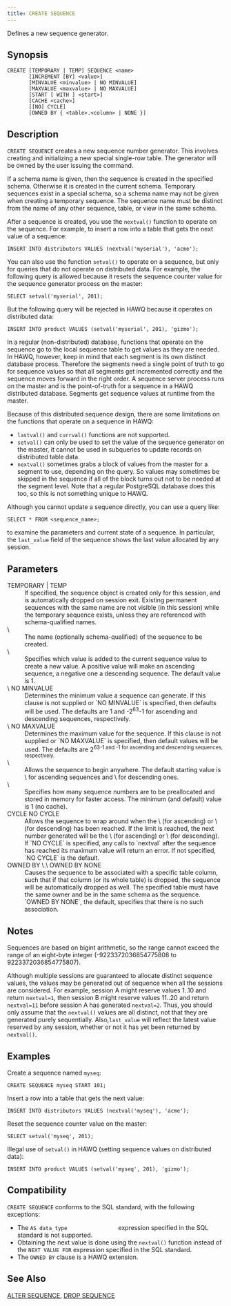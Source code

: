 ```yaml
---
title: CREATE SEQUENCE
---
```


<!--
Licensed to the Apache Software Foundation (ASF) under one
or more contributor license agreements.  See the NOTICE file
distributed with this work for additional information
regarding copyright ownership.  The ASF licenses this file
to you under the Apache License, Version 2.0 (the
"License"); you may not use this file except in compliance
with the License.  You may obtain a copy of the License at

  http://www.apache.org/licenses/LICENSE-2.0

Unless required by applicable law or agreed to in writing,
software distributed under the License is distributed on an
"AS IS" BASIS, WITHOUT WARRANTIES OR CONDITIONS OF ANY
KIND, either express or implied.  See the License for the
specific language governing permissions and limitations
under the License.
-->

Defines a new sequence generator.

## Synopsis<a id="topic1__section2"></a>

``` pre
CREATE [TEMPORARY | TEMP] SEQUENCE <name>
       [INCREMENT [BY] <value>]
       [MINVALUE <minvalue> | NO MINVALUE]
       [MAXVALUE <maxvalue> | NO MAXVALUE]
       [START [ WITH ] <start>]
       [CACHE <cache>]
       [[NO] CYCLE]
       [OWNED BY { <table>.<column> | NONE }]
```

## Description<a id="topic1__section3"></a>

`CREATE SEQUENCE` creates a new sequence number generator. This involves creating and initializing a new special single-row table. The generator will be owned by the user issuing the command.

If a schema name is given, then the sequence is created in the specified schema. Otherwise it is created in the current schema. Temporary sequences exist in a special schema, so a schema name may not be given when creating a temporary sequence. The sequence name must be distinct from the name of any other sequence, table, or view in the same schema.

After a sequence is created, you use the `nextval()` function to operate on the sequence. For example, to insert a row into a table that gets the next value of a sequence:

``` pre
INSERT INTO distributors VALUES (nextval('myserial'), 'acme');
```

You can also use the function `setval()` to operate on a sequence, but only for queries that do not operate on distributed data. For example, the following query is allowed because it resets the sequence counter value for the sequence generator process on the master:

``` pre
SELECT setval('myserial', 201);
```

But the following query will be rejected in HAWQ because it operates on distributed data:

``` pre
INSERT INTO product VALUES (setval('myserial', 201), 'gizmo');
```

In a regular (non-distributed) database, functions that operate on the sequence go to the local sequence table to get values as they are needed. In HAWQ, however, keep in mind that each segment is its own distinct database process. Therefore the segments need a single point of truth to go for sequence values so that all segments get incremented correctly and the sequence moves forward in the right order. A sequence server process runs on the master and is the point-of-truth for a sequence in a HAWQ distributed database. Segments get sequence values at runtime from the master.

Because of this distributed sequence design, there are some limitations on the functions that operate on a sequence in HAWQ:

-   `lastval()` and `currval()` functions are not supported.
-   `setval()` can only be used to set the value of the sequence generator on the master, it cannot be used in subqueries to update records on distributed table data.
-   `nextval()` sometimes grabs a block of values from the master for a segment to use, depending on the query. So values may sometimes be skipped in the sequence if all of the block turns out not to be needed at the segment level. Note that a regular PostgreSQL database does this too, so this is not something unique to HAWQ.

Although you cannot update a sequence directly, you can use a query like:

``` pre
SELECT * FROM <sequence_name>;
```

to examine the parameters and current state of a sequence. In particular, the `last_value` field of the sequence shows the last value allocated by any session.

## Parameters<a id="topic1__section4"></a>

<dt>TEMPORARY | TEMP  </dt>
<dd>If specified, the sequence object is created only for this session, and is automatically dropped on session exit. Existing permanent sequences with the same name are not visible (in this session) while the temporary sequence exists, unless they are referenced with schema-qualified names.</dd>

<dt> \<name\>  </dt>
<dd>The name (optionally schema-qualified) of the sequence to be created.</dd>

<dt> \<increment\>  </dt>
<dd>Specifies which value is added to the current sequence value to create a new value. A positive value will make an ascending sequence, a negative one a descending sequence. The default value is 1.</dd>

<dt> \<minvalue\>  
NO MINVALUE  </dt>
<dd>Determines the minimum value a sequence can generate. If this clause is not supplied or `NO MINVALUE` is specified, then defaults will be used. The defaults are 1 and -2<sup>63</sup>-1 for ascending and descending sequences, respectively.</dd>

<dt> \<maxvalue\>  
NO MAXVALUE  </dt>
<dd>Determines the maximum value for the sequence. If this clause is not supplied or `NO MAXVALUE` is specified, then default values will be used. The defaults are 2<sup>63-1 and -1 for ascending and descending sequences, respectively.</dd>

<dt> \<start\>  </dt>
<dd>Allows the sequence to begin anywhere. The default starting value is \<minvalue\> for ascending sequences and \<maxvalue\> for descending ones.</dd>

<dt> \<cache\>  </dt>
<dd>Specifies how many sequence numbers are to be preallocated and stored in memory for faster access. The minimum (and default) value is 1 (no cache).</dd>

<dt>CYCLE  
NO CYCLE  </dt>
<dd>Allows the sequence to wrap around when the \<maxvalue\> (for ascending) or \<minvalue\> (for descending) has been reached. If the limit is reached, the next number generated will be the \<minvalue\> (for ascending) or \<maxvalue\> (for descending). If `NO CYCLE` is specified, any calls to `nextval` after the sequence has reached its maximum value will return an error. If not specified, `NO CYCLE` is the default.</dd>

<dt>OWNED BY \<table\>.\<column\>  
OWNED BY NONE  </dt>
<dd>Causes the sequence to be associated with a specific table column, such that if that column (or its whole table) is dropped, the sequence will be automatically dropped as well. The specified table must have the same owner and be in the same schema as the sequence. `OWNED BY NONE`, the default, specifies that there is no such association.</dd>

## Notes<a id="topic1__section5"></a>

Sequences are based on bigint arithmetic, so the range cannot exceed the range of an eight-byte integer (-9223372036854775808 to 9223372036854775807).

Although multiple sessions are guaranteed to allocate distinct sequence values, the values may be generated out of sequence when all the sessions are considered. For example, session A might reserve values 1..10 and return `nextval=1`, then session B might reserve values 11..20 and return `nextval=11` before session A has generated `nextval=2`. Thus, you should only assume that the `nextval()` values are all distinct, not that they are generated purely sequentially. Also,`last_value` will reflect the latest value reserved by any session, whether or not it has yet been returned by `nextval()`.

## Examples<a id="topic1__section6"></a>

Create a sequence named `myseq`:

``` pre
CREATE SEQUENCE myseq START 101;
```

Insert a row into a table that gets the next value:

``` pre
INSERT INTO distributors VALUES (nextval('myseq'), 'acme');
```

Reset the sequence counter value on the master:

``` pre
SELECT setval('myseq', 201);
```

Illegal use of `setval()` in HAWQ (setting sequence values on distributed data):

``` pre
INSERT INTO product VALUES (setval('myseq', 201), 'gizmo');
```

## Compatibility<a id="topic1__section7"></a>

`CREATE SEQUENCE` conforms to the SQL standard, with the following exceptions:

-   The `AS data_type                ` expression specified in the SQL standard is not supported.
-   Obtaining the next value is done using the `nextval()` function instead of the `NEXT VALUE FOR` expression specified in the SQL standard.
-   The `OWNED BY` clause is a HAWQ extension.

## See Also<a id="topic1__section8"></a>

[ALTER SEQUENCE](ALTER-SEQUENCE.html), [DROP SEQUENCE](DROP-SEQUENCE/index.html)
